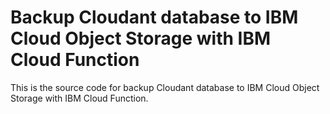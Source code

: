 # Backup Cloudant database to IBM Cloud Object Storage with IBM Cloud Function

This is the source code for backup Cloudant database to IBM Cloud Object Storage with IBM Cloud Function.